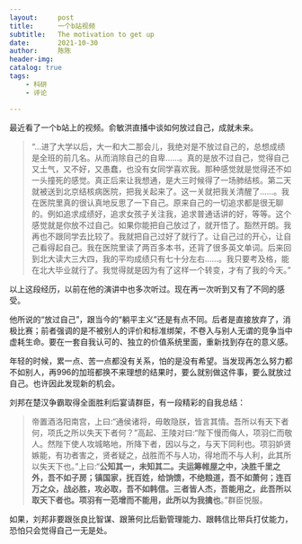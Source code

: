 ```yaml
---
layout:     post
title:      一个b站视频
subtitle:   The motivation to get up
date:       2021-10-30
author:     陈陈
header-img:
catalog: true
tags:
    - 科研
    - 评论

---
```


最近看了一个b站上的视频。俞敏洪直播中谈如何放过自己，成就未来。

> “...进了大学以后，大一和大二那会儿，我绝对是不放过自己的，总想成绩是全班的前几名。从而消除自己的自卑......。真的是放不过自己，觉得自己又土气，又不好，又愚蠢，也没有女同学喜欢我。那种感觉就是觉得还不如一头撞死的感觉。真正后来让我想通，是大三时候得了一场肺结核。第二天就被送到北京结核病医院，把我关起来了。这一关就把我关清醒了......。我在医院里真的很认真地反思了一下自己。原来自己的一切追求都是很无聊的。例如追求成绩好，追求女孩子关注我，追求普通话讲的好，等等。这个感觉就是你放不过自己。如果你能把自己放过了，就开悟了。豁然开朗。我再也不跟同学去比较了。我就把自己过好了就行了。让自己过的开心，让自己看得起自己。我在医院里读了两百多本书，还背了很多英文单词。后来回到北大读大三大四，我的平均成绩只有七十分左右......。我只要考及格，能在北大毕业就行了。我觉得就是因为有了这样一个转变，才有了我的今天。”

以上这段经历，以前在他的演讲中也多次听过。现在再一次听到又有了不同的感受。

他所说的“放过自己”，跟当今的“躺平主义”还是有点不同。后者是直接放弃了，消极比赛；前者强调的是不被别人的评价和标准绑架，不卷入与别人无谓的竞争当中虚耗生命。要在一套自我认可的、独立的价值系统里面，重新找到存在的意义感。

年轻的时候，累一点、苦一点都没有关系，怕的是没有希望。当发现再怎么努力都不如别人，再996的加班都换不来理想的结果时，要么就别做这件事，要么就放过自己。也许因此发现新的机会。

刘邦在楚汉争霸取得全面胜利后宴请群臣，有一段精彩的自我总结：
> 帝置酒洛阳南宫，上曰:“通侯诸将，毋敢隐朕，皆言其情。吾所以有天下者何，项氏之所以失天下者何？”高起、王陵对曰:“陛下慢而侮人，项羽仁而敬人。然陛下使人攻城略地，所降下者，因以与之，与天下同利也。项羽妒贤嫉能，有功者害之，贤者疑之，战胜而不与人功，得地而不与人利，此其所以失天下也。”上曰:“**公知其一，未知其二。夫运筹帷屋之中，决胜千里之外，吾不如子房；镇国家，抚百姓，给饷馈，不绝粮道，吾不如萧何；连百万之众，战必胜，攻必取，吾不如韩信。三者皆人杰，吾能用之，此吾所以取天下者也。项羽有一范增而不能用，此所以为我擒也**。”群臣悦服。

如果，刘邦非要跟张良比智谋、跟箫何比后勤管理能力、跟韩信比带兵打仗能力，恐怕只会觉得自己一无是处。
